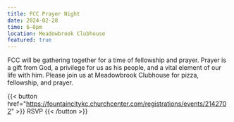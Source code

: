 ```yaml
---
title: FCC Prayer Night
date: 2024-02-28
time: 6–8pm
location: Meadowbrook Clubhouse
featured: true
---
```

FCC will be gathering together for a time of fellowship and prayer. Prayer is a gift from God, a privilege for us as his people, and a vital element of our life with him. Please join us at Meadowbrook Clubhouse for pizza, fellowship, and prayer.

{{< button href="https://fountaincitykc.churchcenter.com/registrations/events/2142702" >}}
RSVP
{{< /button >}}
